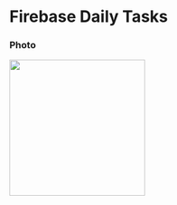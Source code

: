 # Firebase Daily Tasks

### Photo
<img src="https://github.com/user-attachments/assets/f08e8c9e-ea53-4be1-a346-bbb2ea4da9ce" width=240>



